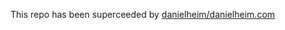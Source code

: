 This repo has been superceeded by [danielheim/danielheim.com](https://github.com/danielheim/danielheim.com)
